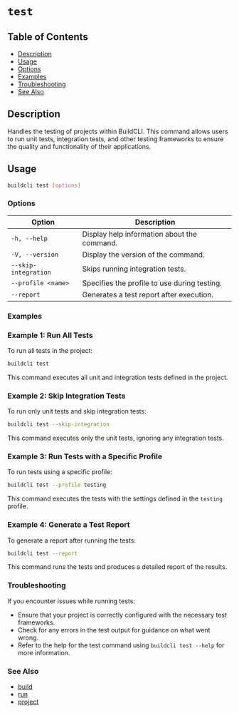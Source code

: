 # `test`

## Table of Contents
- [Description](#description)
- [Usage](#usage)
- [Options](#options)
- [Examples](#examples)
- [Troubleshooting](#troubleshooting)
- [See Also](#see-also)
## Description

Handles the testing of projects within BuildCLI. This command allows users to run unit tests, integration tests, and other testing frameworks to ensure the quality and functionality of their applications.

## Usage

```bash
buildcli test [options]
```

### Options

| Option               | Description                                  |
|----------------------|----------------------------------------------|
| `-h, --help`         | Display help information about the command.  |
| `-V, --version`      | Display the version of the command.          |
| `--skip-integration` | Skips running integration tests.             |
| `--profile <name>`   | Specifies the profile to use during testing. |
| `--report`           | Generates a test report after execution.     |

### Examples
### Example 1: Run All Tests
To run all tests in the project:
```bash
buildcli test
```
This command executes all unit and integration tests defined in the project.

### Example 2: Skip Integration Tests
To run only unit tests and skip integration tests:
```bash
buildcli test --skip-integration
```
This command executes only the unit tests, ignoring any integration tests.

### Example 3: Run Tests with a Specific Profile
To run tests using a specific profile:

```bash
buildcli test --profile testing
```
This command executes the tests with the settings defined in the `testing` profile.

### Example 4: Generate a Test Report
To generate a report after running the tests:

```bash
buildcli test --report
```
This command runs the tests and produces a detailed report of the results.

### Troubleshooting
If you encounter issues while running tests:

* Ensure that your project is correctly configured with the necessary test frameworks.
* Check for any errors in the test output for guidance on what went wrong.
* Refer to the help for the test command using `buildcli test --help` for more information.

### See Also
- [build](build.md)
- [run](run.md)
- [project](project.md)